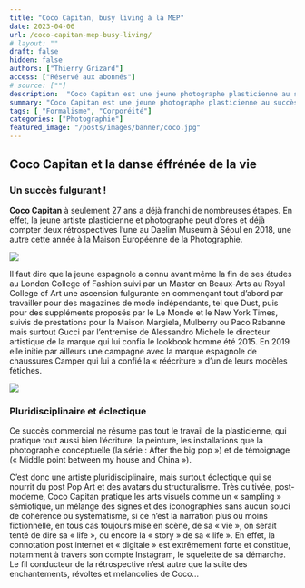 ```yaml
---
title: "Coco Capitan, busy living à la MEP"
date: 2023-04-06
url: /coco-capitan-mep-busy-living/
# layout: ""
draft: false
hidden: false
authors: ["Thierry Grizard"]
access: ["Réservé aux abonnés"]
# source: [""]
description:  "Coco Capitan est une jeune photographe plasticienne au succès fulgurant, à 27 ans tout juste, une importante rétrospective lui est consacrée à la MEP, intitulée *Busy Living*"
summary: "Coco Capitan est une jeune photographe plasticienne au succès fulgurant, à 27 ans tout juste, une importante rétrospective lui est consacrée à la MEP, intitulée Busy Living"
tags: [ "Formalisme", "Corporéité"]
categories: ["Photographie"]
featured_image: "/posts/images/banner/coco.jpg"
---
```

## Coco Capitan et la danse éffrénée de la vie

### Un succès fulgurant !

**Coco Capitan** à seulement 27 ans a déjà franchi de nombreuses étapes. En effet, la jeune artiste plasticienne et photographe peut d’ores et déjà compter deux rétrospectives l’une au Daelim Museum à Séoul en 2018, une autre cette année à la Maison Européenne de la Photographie.

![](/posts/images/coco/coco-capitan_mep_paris_2019_photography.011.jpg)

Il faut dire que la jeune espagnole a connu avant même la fin de ses études au London College of Fashion suivi par un Master en Beaux-Arts au Royal College of Art une ascension fulgurante en commençant tout d’abord par travailler pour des magazines de mode indépendants, tel que Dust, puis pour des suppléments proposés par le Le Monde et le New York Times, suivis de prestations pour la Maison Margiela, Mulberry ou Paco Rabanne mais surtout Gucci par l’entremise de Alessandro Michele le directeur artistique de la marque qui lui confia le lookbook homme été 2015. En 2019 elle initie par ailleurs une campagne avec la marque espagnole de chaussures Camper qui lui a confié la « réécriture » d’un de leurs modèles fétiches.

![](/posts/images/coco/coco-capitan_mep_paris_2019_photography.001.jpg)

### Pluridisciplinaire et éclectique

Ce succès commercial ne résume pas tout le travail de la plasticienne, qui pratique tout aussi bien l’écriture, la peinture, les installations que la photographie conceptuelle (la série : After the big pop ») et de témoignage (« Middle point between my house and China »).

C’est donc une artiste pluridisciplinaire, mais surtout éclectique qui se nourrit du post Pop Art et des avatars du structuralisme. Très cultivée, post-moderne, Coco Capitan pratique les arts visuels comme un « sampling » sémiotique, un mélange des signes et des iconographies sans aucun souci de cohérence ou systématisme, si ce n’est la narration plus ou moins fictionnelle, en tous cas toujours mise en scène, de sa « vie », on serait tenté de dire sa « life », ou encore la « story » de sa « life ». En effet, la connotation post internet et « digitale » est extrêmement forte et constitue, notamment à travers son compte Instagram, le squelette de sa démarche. Le fil conducteur de la rétrospective n’est autre que la suite des enchantements, révoltes et mélancolies de Coco...